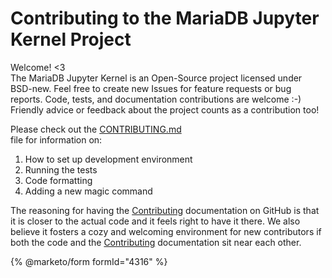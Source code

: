 # Contributing to the MariaDB Jupyter Kernel Project

Welcome! <3\
The MariaDB Jupyter Kernel is an Open-Source project licensed under BSD-new. Feel free to create new Issues for feature requests or bug reports. Code, tests, and documentation contributions are welcome :-)\
Friendly advice or feedback about the project counts as a contribution too!

Please check out the [CONTRIBUTING.md](https://github.com/MariaDB/mariadb_kernel/blob/master/CONTRIBUTING.md)\
file for information on:

1. How to set up development environment
2. Running the tests
3. Code formatting
4. Adding a new magic command

The reasoning for having the [Contributing](https://github.com/MariaDB/mariadb_kernel/blob/master/CONTRIBUTING.md) documentation on GitHub is that it is closer to the actual code and it feels right to have it there. We also believe it fosters a cozy and welcoming environment for new contributors if both the code and the [Contributing](https://github.com/MariaDB/mariadb_kernel/blob/master/CONTRIBUTING.md) documentation sit near each other.

{% @marketo/form formId="4316" %}
